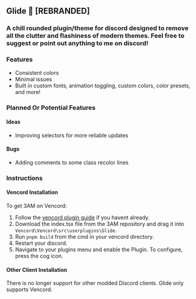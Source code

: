## Glide 🪽 [REBRANDED]
### A chill rounded plugin/theme for discord designed to remove all the clutter and flashiness of modern themes. Feel free to suggest or point out anything to me on discord!


### Features
- Consistent colors
- Minimal issues
- Built in custom fonts, animation toggling, custom colors, color presets, and more!
### Planned Or Potential Features
#### Ideas
- Improving selectors for more reliable updates

#### Bugs
- Adding comments to some class recolor lines

### Instructions

#### Vencord Installation

To get 3AM on Vencord:

1. Follow the [vencord plugin guide](https://github.com/Vendicated/Vencord/blob/main/docs/1_INSTALLING.md) if you havent already.
2. Download the index.tsx file from the 3AM repository and drag it into `Vencord\Vencord\src\userplugins\Glide`.
3. Run `pnpm build` from the cmd in your vencord directory.
4. Restart your discord.
5. Navigate to your plugins menu and enable the Plugin. To configure, press the cog icon.

#### Other Client Installation

There is no longer support for other modded Discord clients. Glide only supports Vencord.
